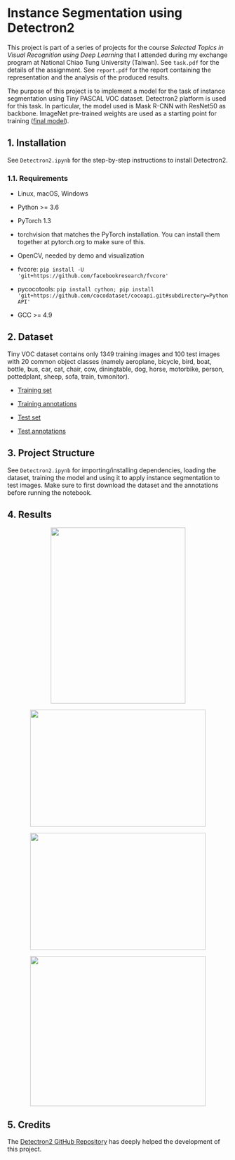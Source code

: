 # Instance Segmentation using Detectron2

This project is part of a series of projects for the course _Selected Topics in Visual Recognition using Deep Learning_ that I attended during my exchange program at National Chiao Tung University (Taiwan). See `task.pdf` for the details of the assignment. See `report.pdf` for the report containing the representation and the analysis of the produced results.

The purpose of this project is to implement a model for the task of instance segmentation using Tiny PASCAL VOC dataset. Detectron2 platform is used for this task. In particular, the model used is Mask R-CNN with ResNet50 as backbone. ImageNet pre-trained weights are used as a starting point for training ([final model](https://drive.google.com/open?id=1wXp5LAxRCytpSk5JBe3lzdIG5mQ3gk_5)).

## 1. Installation

See ```Detectron2.ipynb``` for the step-by-step instructions to install Detectron2.

### 1.1. Requirements

- Linux, macOS, Windows

- Python >= 3.6

- PyTorch 1.3

- torchvision that matches the PyTorch installation. You can install them together at pytorch.org to make sure of this.

- OpenCV, needed by demo and visualization

- fvcore: ```pip install -U 'git+https://github.com/facebookresearch/fvcore'```

- pycocotools: ```pip install cython; pip install 'git+https://github.com/cocodataset/cocoapi.git#subdirectory=PythonAPI'```

- GCC >= 4.9

## 2. Dataset

Tiny VOC dataset contains only 1349 training images and 100 test images with 20 common object classes (namely aeroplane, bicycle, bird, boat, bottle, bus, car, cat, chair, cow, diningtable, dog, horse, motorbike, person, pottedplant, sheep, sofa, train, tvmonitor).

- [Training set](https://drive.google.com/open?id=1XyBJremI0zY49bh7HKw_o3sRNO9dTNV9)

- [Training annotations](https://drive.google.com/open?id=1J-1Tb-ih7o2kgyz8RlESF4a3iXgDfx76)

- [Test set](https://drive.google.com/open?id=1XuLQ8OvGsx7U9YUHKBbJqc_nStN2cWbv)

- [Test annotations](https://drive.google.com/open?id=1rGV-OMcP_r7kSF4JD3T3EQmjUu5eGCUQ)

## 3. Project Structure

See ```Detectron2.ipynb``` for importing/installing dependencies, loading the dataset, training the model and using it to apply instance segmentation to test images. Make sure to first download the dataset and the annotations before running the notebook.

## 4. Results

<p align="center">
  <img width="307" height="400" src="https://github.com/AlessandroSaviolo/Instance-Segmentation-using-Detectron2/blob/master/results/result1.png">
</p>
<p align="center">
  <img width="400" height="266" src="https://github.com/AlessandroSaviolo/Instance-Segmentation-using-Detectron2/blob/master/results/result2.png">
</p>
<p align="center">
  <img width="400" height="266" src="https://github.com/AlessandroSaviolo/Instance-Segmentation-using-Detectron2/blob/master/results/result3.png">
</p>
<p align="center">
  <img width="400" height="341" src="https://github.com/AlessandroSaviolo/Instance-Segmentation-using-Detectron2/blob/master/results/result4.png">
</p>


## 5. Credits

The [Detectron2 GitHub Repository](https://github.com/facebookresearch/detectron2) has deeply helped the development of this project.
